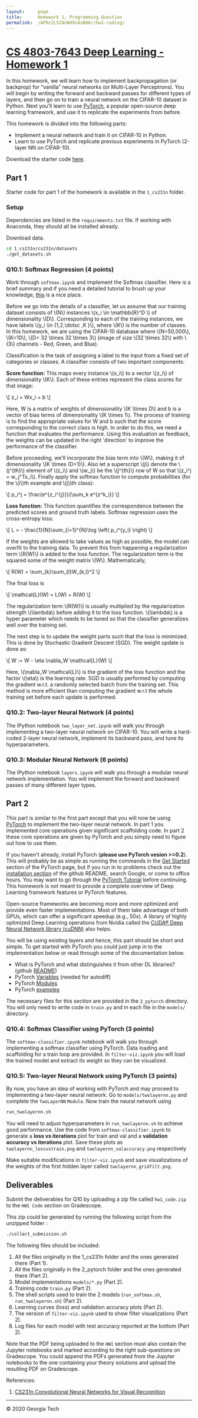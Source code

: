 ```yaml
---
layout:     page
title:      Homework 1, Programming Question
permalink:  /AP6c2L5Z4nNd9i4sB86r/hw1-coding/
---
```


# [CS 4803-7643 Deep Learning - Homework 1][5]

In this homework, we will learn how to implement backpropagation (or backprop) for 
“vanilla” neural networks (or Multi-Layer Perceptrons). You will begin by writing the forward and
backward passes for different types of layers, and then go on to train a neural network on the CIFAR-10 dataset in Python. Next you’ll learn to use [PyTorch][3], a popular open-source deep learning framework,
and use it to replicate the experiments from before.

This homework is divided into the following parts:

- Implement a neural network and train it on CIFAR-10 in Python.
- Learn to use PyTorch and replicate previous experiments in PyTorch (2-layer NN on CIFAR-10).

Download the starter code [here]({{site.baseurl}}/assets/f20cs7643_hw1_starter.zip).

## Part 1

Starter code for part 1 of the homework is available in the `1_cs231n` folder.

### Setup

Dependencies are listed in the `requirements.txt` file. If working with Anaconda, they should all be installed already.

Download data.

```bash
cd 1_cs231n/cs231n/datasets
./get_datasets.sh
```

### Q10.1: Softmax Regression (4 points)

Work through `softmax.ipynb` and implement the Softmax classifier. Here is a brief summary and if you need a detailed tutorial to brush up your knowledge, [this](http://cs231n.github.io/linear-classify/) is a nice place.

Before we go into the details of a classifier, let us assume that our training dataset consists of \\(N\\) instances \\(x\_i \in \mathbb{R}^D \\) of dimensionality \\(D\\).
Corresponding to each of the training instances,
we have labels \\(y\_i \in \{1,2,\dotsc ,K \}\\), where \\(K\\) is the number of classes.
In this homework, we are using the CIFAR-10 database where \\(N=50,000\\), \\(K=10\\), \\(D= 32 \times 32 \times 3\\)
(image of size  \\(32 \times 32\\) with \\(3\\) channels - Red, Green, and Blue).

Classification is the task of assigning a label to the input from a fixed set of categories or classes. A classifier consists of two important components:

**Score function:** This maps every instance \\(x_i\\) to a vector \\(z\_i\\) of dimensionality \\(K\\). Each of these entries represent the class scores for that image:

\\[ z\_i = Wx\_i + b \\]

Here, W is a matrix of weights of dimensionality \\(K \times D\\) and b is a vector of bias terms of dimensionality \\(K \times 1\\). The process of training is to find the appropriate values for W and b such that the score corresponding to the correct class is high. In order to do this, we need a function that evaluates the performance. Using this evaluation as feedback, the weights can be updated in the right 'direction' to improve the performance of the classifier.

Before proceeding, we'll incorporate the bias term into \\(W\\), making it of dimensionality \\(K \times (D+1)\\). Also let a superscript \\(j\\) denote the \\(j^{th}\\) element of \\(z\_i\\) and \\(w\_j\\) be the \\(j^{th}\\) row of W so that \\(z\_i^j = w\_j^Tx\_i\\). Finally apply the softmax function to compute probabilities (for the \\(i\\)th example and \\(j\\)th class):

\\[ p_i^j = \frac{e^{z\_i^{j}}}{\sum\_k e^{z^k\_i}} \\]

**Loss function:** This function quantifies the correspondence between the predicted scores and ground truth labels. Softmax regression uses the cross-entropy loss:

\\[ L = - \frac{1}{N}\sum\_{i=1}^{N}\log \left( p_i^{y_i} \right) \\]

If the weights are allowed to take values as high as possible, the model can overfit to the training data. To prevent this from happening a regularization term \\(R(W)\\) is added to the loss function. The regularization term is the squared some of the weight matrix \\(W\\). Mathematically,

\\[ R(W) = \sum\_{k}\sum\_{l}W\_{k,l}^2 \\]

The final loss is

\\[ \mathcal{L}(W) = L(W) + R(W) \\]

The regularization term \\(R(W)\\) is usually multiplied by the regularization strength \\(\lambda\\) before adding it to the loss function. \\(\lambda\\) is a hyper parameter which needs to be tuned so that the classifier generalizes well over the training set.

The next step is to update the weight parts such that the loss is minimized. This is done by Stochastic Gradient Descent (SGD). The weight update is done as:

\\[ W := W - \eta \nabla_W \mathcal{L}(W) \\]

Here, \\(\nabla_W \mathcal{L}\\) is the gradient of the loss function and the factor \\(\eta\\) is the learning rate. SGD is usually performed by computing the gradient w.r.t. a randomly selected batch from the training set.
This method is more efficient than computing the gradient w.r.t the whole training set before each update is performed.

### Q10.2: Two-layer Neural Network (4 points)

The IPython notebook `two_layer_net.ipynb` will walk you through implementing a
two-layer neural network on CIFAR-10. You will write a hard-coded 2-layer
neural network, implement its backward pass, and tune its hyperparameters.

### Q10.3: Modular Neural Network (6 points)

The IPython notebook `layers.ipynb` will walk you through a modular neural network implementation. You will implement the forward and backward passes of many different layer types.

## Part 2

This part is similar to the first part except that you will now be using [PyTorch][3] to 
implement the two-layer neural network. In part 1 you implemented core operations given significant scaffolding code. In part 2 these core operations are given by PyTorch and you simply need to figure out how to use them.

If you haven't already, install PyTorch (__please use PyTorch vesion >=0.2__). This will probably be as simple as running the
commands in the [Get Started][3] section of the PyTorch page, but if you run in to problems
check out the [installation section][10] of the github README, search Google, or come to
office hours. You may want to go through the [PyTorch Tutorial][12] before continuing.
This homework is not meant to provide a complete overview of Deep Learning framework
features or PyTorch features.

Open-source frameworks are becoming more and more
optimized and provide even faster implementations. Most of them take advantage of
both GPUs, which can offer a significant speedup (e.g., 50x). A library of highly optimized Deep
Learning operations from Nvidia called the [CUDA® Deep Neural Network library (cuDNN)][9]
also helps.

You will be using existing layers and hence, this part should be short and simple. To get
started with PyTorch you could just jump in to the implementation below or read through
some of the documentation below.

- What is PyTorch and what distinguishes it from other DL libraries? (github [README][11])
- PyTorch [Variables](http://pytorch.org/docs/master/autograd.html#variable) (needed for autodiff)
- PyTorch [Modules](http://pytorch.org/docs/master/nn.html)
- PyTorch [examples][8]

The necessary files for this section are provided in the `2_pytorch` directory.
You will only need to write code in `train.py` and in each file in the `models/` directory.

### Q10.4: Softmax Classifier using PyTorch (3 points)

The `softmax-classifier.ipynb` notebook will walk you through implementing a softmax
classifier using PyTorch. Data loading and scaffolding for a train loop are provided.
In `filter-viz.ipynb` you will load the trained model and extract its weight so they can be visualized.

### Q10.5: Two-layer Neural Network using PyTorch (3 points)

By now, you have an idea of working with PyTorch and may proceed to implementing a two-layer neural network. Go to 
`models/twolayernn.py` and complete the `TwoLayerNN` `Module`. Now train the neural network using

```bash
run_twolayernn.sh
```
    
You will need to adjust hyperparameters in `run_twolayernn.sh` to achieve good performance.
Use the code from `softmax-classifier.ipynb` to generate a __loss vs iterations__ plot for train
and val and a __validation accuracy vs iterations__ plot. Save these plots as `twolayernn_lossvstrain.png` and `twolayernn_valaccuracy.png` respectively

Make suitable modifications in `filter-viz.ipynb`
and save visualizations of the weights of the first hidden layer called `twolayernn_gridfilt.png`.

## Deliverables

Submit the deliverables for Q10 by uploading a zip file called `hw1_code.zip` to the `HW1 Code` section on Gradescope.

This zip could be generated by running the following script from the unzipped folder :

```bash
./collect_submission.sh
```
The following files should be included:

1. All the files originally in the 1_cs231n folder and the ones generated there (Part 1).
2. All the files originally in the 2_pytorch folder and the ones generated there (Part 2).
3. Model implementations `models/*.py` (Part 2).
4. Training code `train.py` (Part 2).
5. The shell scripts used to train the 2 models (`run_softmax.sh`, `run_twolayernn.sh`) (Part 2).
6. Learning curves (loss) and validation accuracy plots (Part 2).
7. The version of `filter-viz.ipynb` used to show filter visualizations (Part 2).
8. Log files for each model with test accuracy reported at the bottom (Part 2).

Note that the PDF being uploaded to the `HW1` section must also contain the Jupyter notebooks and marked according to the right sub-questions on Gradescope. You could append the PDFs generated from the Jupyter notebooks to the one containing your theory solutions and upload the resulting PDF on Gradescope.


References:

1. [CS231n Convolutional Neural Networks for Visual Recognition][2]

[2]: http://cs231n.stanford.edu/
[3]: http://pytorch.org/
[4]: http://bvlc.eecs.berkeley.edu/
[5]: https://www.cc.gatech.edu/classes/AY2021/cs7643_fall/
[8]: https://github.com/pytorch/examples
[9]: https://developer.nvidia.com/cudnn
[10]: https://github.com/pytorch/pytorch#installation
[11]: https://github.com/pytorch/pytorch
[12]: http://pytorch.org/tutorials/beginner/deep_learning_60min_blitz.html


---

&#169; 2020 Georgia Tech
